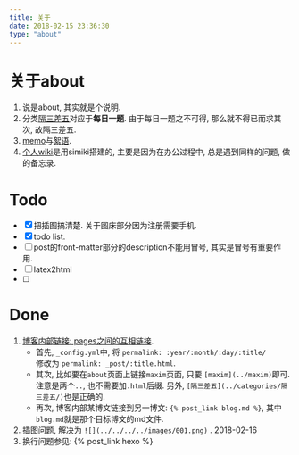 ```yaml
---
title: 关于
date: 2018-02-15 23:36:30
type: "about"
---
```


# 关于about
1. 说是about, 其实就是个说明. 
1. 分类[隔三差五](../categories/隔三差五/)对应于**每日一题**. 由于每日一题之不可得, 那么就不得已而求其次, 故隔三差五.
2. [memo](../maxim)与[絮语](https://logithm.github.io/wiki/mist/murmur.html).
3. [个人wiki](http://logithm.github.io/wiki)是用simiki搭建的, 主要是因为在办公过程中, 总是遇到同样的问题, 做的备忘录.




# Todo
+ [x] 把插图搞清楚. 关于图床部分因为注册需要手机.  
+ [x] todo list.
+ [ ] post的front-matter部分的description不能用冒号, 其实是冒号有重要作用.
+ [ ] latex2html
+ [ ] 




# Done
1. [博客内部链接: pages之间的互相链接](https://qiwulun.github.io/posts/用Hexo和Org写博客──站内链接.html).   
	* 首先, `_config.yml`中, 将	
	```permalink: :year/:month/:day/:title/```	
	修改为	
	```permalink: _post/:title.html```. 	
	* 其次, 比如要在`about`页面上链接`maxim`页面, 只要 `[maxim](../maxim)`即可. 注意是两个`..`, 也不需要加`.html`后缀. 
	另外, `[隔三差五](../categories/隔三差五/)`也是正确的.  
	* 再次, 博客内部某博文链接到另一博文: `{% post_link blog.md %}`, 其中`blog.md`就是那个目标博文的md文件.
2. 插图问题, 解决为 `![](../../../../images/001.png)` . 2018-02-16
3. 换行问题参见: {% post_link hexo %}
